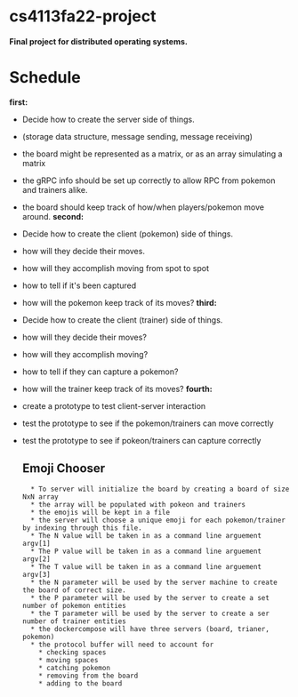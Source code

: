 # cs4113fa22-project
#### Final project for distributed operating systems. 

# Schedule

<b> first: </b>
* Decide how to create the server side of things.
* (storage data structure, message sending, message receiving) 
* the board might be represented as a matrix, or as an array simulating a matrix
* the gRPC info should be set up correctly to allow RPC from pokemon and trainers alike. 
* the board should keep track of how/when players/pokemon move around. 
<b> second: </b>
* Decide how to create the client (pokemon) side of things.
* how will they decide their moves. 
* how will they accomplish moving from spot to spot 
* how to tell if it's been captured
* how will the pokemon keep track of its moves?
<b> third: </b>
* Decide how to create the client (trainer) side of things. 
* how will they decide their moves? 
* how will they accomplish moving? 
* how to tell if they can capture a pokemon? 
* how will the trainer keep track of its moves? 
<b> fourth: </b>
* create a prototype to test client-server interaction
* test the prototype to see if the pokemon/trainers can move correctly
* test the prototype to see if pokeon/trainers can capture correctly
      
  
  ## Emoji Chooser
  
        * To server will initialize the board by creating a board of size NxN array
        * the array will be populated with pokeon and trainers 
        * the emojis will be kept in a file 
        * the server will choose a unique emoji for each pokemon/trainer by indexing through this file. 
        * The N value will be taken in as a command line arguement argv[1] 
        * The P value will be taken in as a command line arguement argv[2] 
        * The T value will be taken in as a command line arguement argv[3]
        * the N parameter will be used by the server machine to create the board of correct size. 
        * the P parameter will be used by the server to create a set number of pokemon entities
        * the T parameter will be used by the server to create a ser number of trainer entities 
        * the dockercompose will have three servers (board, trianer, pokemon) 
        * the protocol buffer will need to account for
          * checking spaces 
          * moving spaces
          * catching pokemon
          * removing from the board
          * adding to the board
          
          
